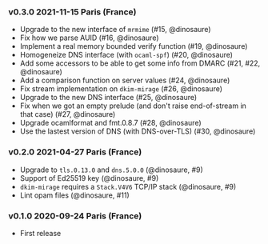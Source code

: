 ### v0.3.0 2021-11-15 Paris (France)

- Upgrade to the new interface of `mrmime` (#15, @dinosaure)
- Fix how we parse AUID (#16, @dinosaure)
- Implement a real memory bounded verify function (#19, @dinosaure)
- Homogeneize DNS interface (with `ocaml-spf`) (#20, @dinosaure)
- Add some accessors to be able to get some info from DMARC (#21, #22, @dinosaure)
- Add a comparison function on server values (#24, @dinosaure)
- Fix stream implementation on `dkim-mirage` (#26, @dinosaure)
- Upgrade to the new DNS interface (#25, @dinosaure)
- Fix when we got an empty prelude (and don't raise end-of-stream in that case) (#27, @dinosaure)
- Upgrade ocamlformat and fmt.0.8.7 (#28, @dinosaure)
- Use the lastest version of DNS (with DNS-over-TLS) (#30, @dinosaure)

### v0.2.0 2021-04-27 Paris (France)

- Upgrade to `tls.0.13.0` and `dns.5.0.0` (@dinosaure, #9)
- Support of Ed25519 key (@dinosaure, #9)
- `dkim-mirage` requires a `Stack.V4V6` TCP/IP stack (@dinosaure, #9)
- Lint opam files (@dinosaure, #11)

### v0.1.0 2020-09-24 Paris (France)

- First release
